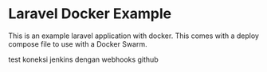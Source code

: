 # Laravel Docker Example

This is an example laravel application with docker.  This comes with a
deploy compose file to use with a Docker Swarm.

test koneksi jenkins dengan webhooks github
